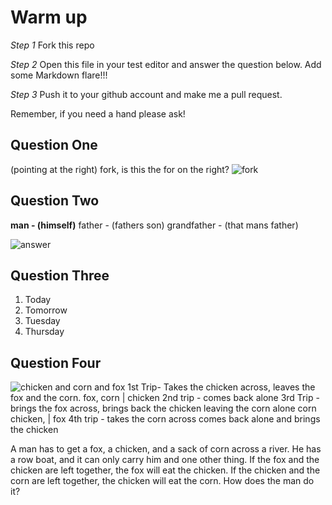 # Warm up

_Step 1_
Fork this repo

_Step 2_
Open this file in your test editor and answer the question below. Add some Markdown flare!!!

_Step 3_
Push it to your github account and make me a pull request.

Remember, if you need a hand please ask!


## Question One
(pointing at the right) fork, is this the for on the right?
![fork](http://damiontrombley.com/wp-content/uploads/2015/07/Fork-In-the-road.jpg)
## Question Two

**man - (himself)**
father - (fathers son)
grandfather - (that mans father)

![answer](https://qph.is.quoracdn.net/main-qimg-3dfd46bf1215d38620681f1181b9d080?convert_to_webp=true)
## Question Three
1. Today
2. Tomorrow
3. Tuesday
4. Thursday

## Question Four
![chicken and corn and fox](http://static.tvtropes.org/pmwiki/pub/images/foxchickengrainpuzzle_8397.png)
1st Trip- Takes the chicken across, leaves the fox and the corn. fox, corn | chicken
2nd trip - comes back alone
3rd Trip - brings the fox across, brings back the chicken leaving the corn alone corn chicken, | fox
4th trip - takes the corn across comes back alone and brings the chicken


A man has to get a fox, a chicken, and a sack of corn across a river. He has a row boat, and it can only carry him and one other thing. If the fox and the chicken are left together, the fox will eat the chicken. If the chicken and the corn are left together, the chicken will eat the corn. How does the man do it?
